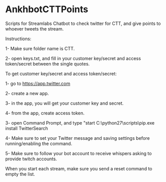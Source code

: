 # AnkhbotCTTPoints
Scripts for Streamlabs Chatbot to check twitter for CTT, and give points to whoever tweets the stream.

Instructions:

1- Make sure folder name is CTT.

2- open keys.txt, and fill in your customer key/secret and access token/secret between the single quotes.

  To get customer key/secret and access token/secret:
  
  1- go to https://app.twitter.com
  
  2- create a new app.
  
  3- in the app, you will get your customer key and secret.
  
  4- from the app, create access token.
  
  
  
3- open Command Prompt, and type "start C:\python27\scripts\pip.exe install TwitterSearch

4- Make sure to set your Twitter message and saving settings before running/enabling the command.

5- Make sure to follow your bot account to receive whispers asking to provide twitch accounts.

When you start each stream, make sure you send a reset command to empty the list.
